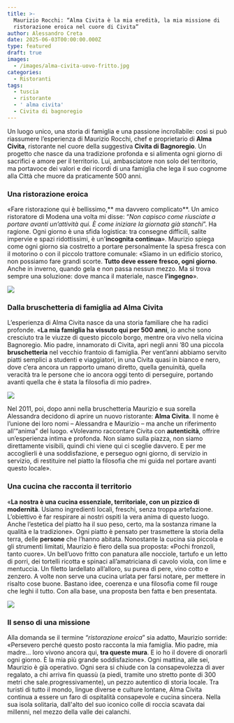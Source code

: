 ```yaml
---
title: >-
  Maurizio Rocchi: “Alma Civita è la mia eredità, la mia missione di
  ristorazione eroica nel cuore di Civita”
author: Alessandro Creta
date: 2025-06-03T00:00:00.000Z
type: featured
draft: true
images:
  - /images/alma-civita-uovo-fritto.jpg
categories:
  - Ristoranti
tags:
  - tuscia
  - ristorante
  - ' alma civita'
  - Civita di bagnoregio
---
```


Un luogo unico, una storia di famiglia e una passione incrollabile: così si può riassumere l’esperienza di Maurizio Rocchi, chef e proprietario di **Alma Civita**, ristorante nel cuore della suggestiva **Civita di Bagnoregio**. Un progetto che nasce da una tradizione profonda e si alimenta ogni giorno di sacrifici e amore per il territorio. Lui, ambasciatore non solo del territorio, ma portavoce dei valori e dei ricordi di una famiglia che lega il suo cognome alla Città che muore da praticamente 500 anni.

### Una ristorazione eroica

«Fare ristorazione qui è bellissimo,** ma davvero complicato**. Un amico ristoratore di Modena una volta mi disse: “*Non capisco come riusciate a portare avanti un’attività qui. È come iniziare la giornata già stanchi*”. Ha ragione. Ogni giorno è una sfida logistica: tra consegne difficili, salite impervie e spazi ridottissimi, è un'**incognita continua**». Maurizio spiega come ogni giorno sia costretto a portare personalmente la spesa fresca con il motorino o con il piccolo trattore comunale: «Siamo in un edificio storico, non possiamo fare grandi scorte. **Tutto deve essere fresco, ogni giorno**. Anche in inverno, quando gela e non passa nessun mezzo. Ma si trova sempre una soluzione: dove manca il materiale, nasce **l’ingegno**».

![](/images/alma-civita-ristorazione-bagnoregio.jpg)

### Dalla bruschetteria di famiglia ad Alma Civita

L’esperienza di Alma Civita nasce da una storia familiare che ha radici profonde. «**La mia famiglia ha vissuto qui per 500 anni**, io anche sono cresciuto tra le viuzze di questo piccolo borgo, mentre ora vivo nella vicina Bagnoregio. Mio padre, innamorato di Civita, aprì negli anni ’80 una piccola **bruschetteria** nel vecchio frantoio di famiglia. Per vent’anni abbiamo servito piatti semplici a studenti e viaggiatori, in una Civita quasi in bianco e nero, dove c’era ancora un rapporto umano diretto, quella genuinità, quella veracità tra le persone che io ancora oggi tento di perseguire, portando avanti quella che è stata la filosofia di mio padre».

![](/images/alma-civita-sala-sotterranea.jpg)

Nel 2011, poi, dopo anni nella bruschetteria Maurizio e sua sorella Alessandra decidono di aprire un nuovo ristorante: **Alma Civita**. Il nome è l’unione dei loro nomi – Alessandra e Maurizio – ma anche un riferimento all’“anima” del luogo. «Volevamo raccontare Civita con **autenticità**, offrire un’esperienza intima e profonda. Non siamo sulla piazza, non siamo direttamente visibili, quindi chi viene qui ci sceglie davvero. E per me accoglierli è una soddisfazione, e perseguo ogni giorno, di servizio in servizio, di restituire nel piatto la filosofia che mi guida nel portare avanti questo locale».

### Una cucina che racconta il territorio

«**La nostra è una cucina essenziale, territoriale, con un pizzico di modernità**. Usiamo ingredienti locali, freschi, senza troppa artefazione. L’obiettivo è far respirare ai nostri ospiti la vera anima di questo luogo. Anche l’estetica del piatto ha il suo peso, certo, ma la sostanza rimane la qualità e la tradizione». Ogni piatto è pensato per trasmettere la storia della terra, delle **persone** che l’hanno abitata. Nonostante la cucina sia piccola e gli strumenti limitati, Maurizio è fiero della sua proposta: «Pochi fronzoli, tanto cuore». Un bell’uovo fritto con panatura alle nocciole, tartufo e un letto di porri, dei tortelli ricotta e spinaci all’amatriciana di cavolo viola, con lime e mentuccia. Un filetto lardellato all’alloro, su purea di pere, vino cotto e zenzero. A volte non serve una cucina urlata per farsi notare, per mettere in risalto cose buone. Bastano idee, coerenza e una filosofia come fil rouge che leghi il tutto. Con alla base, una proposta ben fatta e ben presentata.

![](/images/alma-civita-filetto-lardellato.jpg)

### Il senso di una missione

Alla domanda se il termine *“ristorazione eroica*” sia adatto, Maurizio sorride: «Persevero perché questo posto racconta la mia famiglia. Mio padre, mia madre… loro vivono ancora qui, **tra queste mura**. E io ho il dovere di onorarli ogni giorno. È la mia più grande soddisfazione». Ogni mattina, alle sei, Maurizio è già operativo. Ogni sera si chiude con la consapevolezza di aver regalato, a chi arriva fin quassù (a piedi, tramite uno stretto ponte di 300 metri che sale.progressivamente), un pezzo autentico di storia locale. Tra turisti di tutto il mondo, lingue diverse e culture lontane, Alma Civita continua a essere un faro di ospitalità consapevole e cucina sincera. Nella sua isola solitaria, dall'alto del suo iconico colle di roccia scavata dai millenni, nel mezzo della valle dei calanchi.
